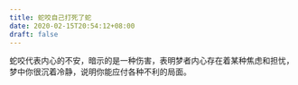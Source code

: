 ```yaml
---
title: 蛇咬自己打死了蛇
date: 2020-02-15T20:54:12+08:00
draft: false
---
```


蛇咬代表内心的不安，暗示的是一种伤害，表明梦者内心存在着某种焦虑和担忧，梦中你很沉着冷静，说明你能应付各种不利的局面。<br>
